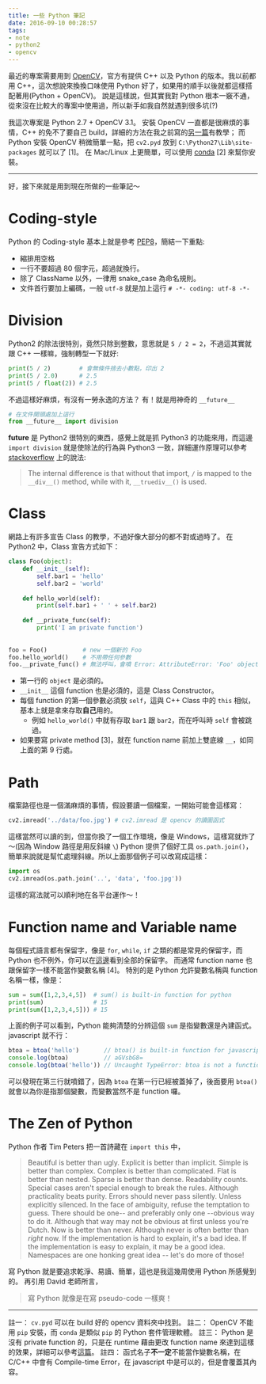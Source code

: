 ```yaml
---
title: 一些 Python 筆記 
date: 2016-09-10 00:28:57
tags:
- note
- python2
- opencv
---
```


最近的專案需要用到 [OpenCV](http://opencv.org/)，官方有提供 C++ 以及 Python 的版本。我以前都用 C++，這次想說來換換口味使用 Python 好了，如果用的順手以後就都這樣搭配著用(Python + OpenCV)。
說是這樣說，但其實我對 Python 根本一竅不通，從來沒在比較大的專案中使用過，所以新手如我自然就遇到很多坑(?)
<!-- more -->

我這次專案是 Python 2.7 + OpenCV 3.1。
安裝 OpenCV 一直都是很麻煩的事情，C++ 的免不了要自己 build，詳細的方法在我之前寫的[另一篇](https://ssarcandy.tw/2016/07/22/Setting-up-OpenCV-using-Cmake-GUI/)有教學；
而 Python 安裝 OpenCV 稍微簡單一點，把 `cv2.pyd` 放到 `C:\Python27\Lib\site-packages` 就可以了 [1]。
在 Mac/Linux 上更簡單，可以使用 [conda](https://www.continuum.io/) [2] 來幫你安裝。


---
好，接下來就是用到現在所做的一些筆記～

# Coding-style

Python 的 Coding-style 基本上就是參考 [PEP8](https://www.python.org/dev/peps/pep-0008/)，簡結一下重點:

- 縮排用空格
- 一行不要超過 80 個字元，超過就換行。
- 除了 ClassName 以外，一律用 snake_case 為命名規則。
- 文件首行要加上編碼，一般 `utf-8` 就是加上這行 `# -*- coding: utf-8 -*-`


# Division

Python2 的除法很特別，竟然只除到整數，意思就是 `5 / 2 = 2`，不過這其實就跟 C++ 一樣嘛，強制轉型一下就好:

```py
print(5 / 2)        # 會無條件捨去小數點，印出 2
print(5 / 2.0)      # 2.5
print(5 / float(2)) # 2.5
```

不過這樣好麻煩，有沒有一勞永逸的方法？
有！就是用神奇的 `__future__`

```py
# 在文件開頭處加上這行
from __future__ import division
```

__future__ 是 Python2 很特別的東西，感覺上就是抓 Python3 的功能來用，而這邊 `import division` 就是使除法的行為與 Python3 一致，詳細運作原理可以參考 [stackoverflow](http://stackoverflow.com/questions/7075082/what-is-future-in-python-used-for-and-how-when-to-use-it-and-how-it-works) 上的說法:
> The internal difference is that without that import, `/` is mapped to the `__div__()` method, while with it, `__truediv__()` is used.


# Class

網路上有許多宣告 Class 的教學，不過好像大部分的都不對或過時了。
在 Python2 中，Class 宣告方式如下：

```py class.py
class Foo(object):
    def __init__(self):
        self.bar1 = 'hello'
        self.bar2 = 'world'
  
    def hello_world(self):
        print(self.bar1 + ' ' + self.bar2)
  
    def __private_func(self):
        print('I am private function')
  
  
foo = Foo()          # new 一個新的 Foo
foo.hello_world()    # 不用帶任何參數
foo.__private_func() # 無法呼叫，會噴 Error: AttributeError: 'Foo' object has no attribute '__private_func'
```

- 第一行的 `object` 是必須的。
- `__init__` 這個 function 也是必須的，這是 Class Constructor。
- 每個 function 的第一個參數必須放 `self`，這與 C++ Class 中的 `this` 相似，基本上就是拿來存取**自己**用的。
  - 例如 `hello_world()` 中就有存取 `bar1` 跟 `bar2`，而在呼叫時 `self` 會被跳過。
- 如果要寫 private method [3]，就在 function name 前加上雙底線 `__`，如同上面的第 9 行處。


# Path

檔案路徑也是一個滿麻煩的事情，假設要讀一個檔案，一開始可能會這樣寫：

```py
cv2.imread('../data/foo.jpg') # cv2.imread 是 opencv 的讀圖函式
```

這樣當然可以讀的到，但當你換了一個工作環境，像是 Windows，這樣寫就炸了～(因為 Window 路徑是用反斜線 `\`)
Python 提供了個好工具 `os.path.join()`，簡單來說就是幫忙處理斜線。所以上面那個例子可以改寫成這樣：

```py
import os
cv2.imread(os.path.join('..', 'data', 'foo.jpg'))
```

這樣的寫法就可以順利地在各平台運作～！

# Function name and Variable name

每個程式語言都有保留字，像是 `for`, `while`, `if` 之類的都是常見的保留字，而 Python 也不例外，你可以在[這邊](https://docs.python.org/2.5/ref/keywords.html)看到全部的保留字。
而通常 function name 也跟保留字一樣不能當作變數名稱 [4]。
特別的是 Python 允許變數名稱與 function 名稱一樣，像是：

```py
sum = sum([1,2,3,4,5])  # sum() is built-in function for python
print(sum)              # 15
print(sum([1,2,3,4,5])) # 15
```

上面的例子可以看到，Python 能夠清楚的分辨這個 `sum` 是指變數還是內建函式。
javascript 就不行：

```js
btoa = btoa('hello')       // btoa() is built-in function for javascript
console.log(btoa)          // aGVsbG8=
console.log(btoa('hello')) // Uncaught TypeError: btoa is not a function
```

可以發現在第三行就噴錯了，因為 `btoa` 在第一行已經被蓋掉了，後面要用 `btoa()` 就會以為你是指那個變數，而變數當然不是 function 囉。


# The Zen of Python

Python 作者 Tim Peters 把一首詩藏在 `import this` 中，

>Beautiful is better than ugly.
>Explicit is better than implicit.
>Simple is better than complex.
>Complex is better than complicated.
>Flat is better than nested.
>Sparse is better than dense.
>Readability counts.
>Special cases aren't special enough to break the rules.
>Although practicality beats purity.
>Errors should never pass silently.
>Unless explicitly silenced.
>In the face of ambiguity, refuse the temptation to guess.
>There should be one-- and preferably only one --obvious way to do it.
>Although that way may not be obvious at first unless you're Dutch.
>Now is better than never.
>Although never is often better than *right* now.
>If the implementation is hard to explain, it's a bad idea.
>If the implementation is easy to explain, it may be a good idea.
>Namespaces are one honking great idea -- let's do more of those!

寫 Python 就是要追求乾淨、易讀、簡單，這也是我這幾周使用 Python 所感覺到的。
再引用 David 老師所言，
>寫 Python 就像是在寫 pseudo-code 一樣爽！


---

註一： `cv.pyd` 可以在 build 好的 opencv 資料夾中找到。
註二： OpenCV 不能用 `pip` 安裝，而 `conda` 是類似 `pip` 的 Python 套件管理軟體。
註三： Python 是沒有 private function 的，只是在 runtime 藉由更改 function name 來達到這樣的效果，詳細可以參考[這篇](http：//stackoverflow.com/questions/17193457/private-method-in-python)。 
註四： 函式名子**不一定**不能當作變數名稱，在 C/C++ 中會有 Compile-time Error，在 javascript 中是可以的，但是會覆蓋其內容。